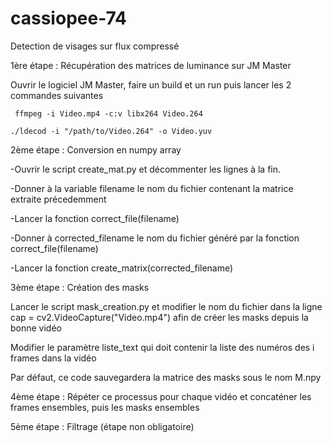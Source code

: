 # cassiopee-74
Detection de visages sur flux compressé

1ère étape : Récupération des matrices de luminance sur JM Master

  Ouvrir le logiciel JM Master, faire un build et un run puis lancer les 2 commandes suivantes
  
     ffmpeg -i Video.mp4 -c:v libx264 Video.264 
    
    ./ldecod -i "/path/to/Video.264" -o Video.yuv 
 
 
2ème étape : Conversion en numpy array 

  -Ouvrir le script create_mat.py et décommenter les lignes à la fin. 
  
  -Donner à la variable filename le nom du fichier contenant la matrice extraite précedemment
  
  -Lancer la fonction correct_file(filename)
  
  -Donner à corrected_filename le nom du fichier généré par la fonction correct_file(filename)
  
  -Lancer la fonction create_matrix(corrected_filename)
  
  
3ème étape : Création des masks
  
  Lancer le script mask_creation.py et modifier le nom du fichier dans la ligne cap = cv2.VideoCapture("Video.mp4") afin de créer les masks depuis la bonne vidéo
  
  Modifier le paramètre liste_text qui doit contenir la liste des numéros des i frames dans la vidéo
  
  Par défaut, ce code sauvegardera la matrice des masks sous le nom M.npy


4ème étape : Répéter ce processus pour chaque vidéo et concaténer les frames ensembles, puis les masks ensembles


5ème étape : Filtrage (étape non obligatoire)
  
  
  


